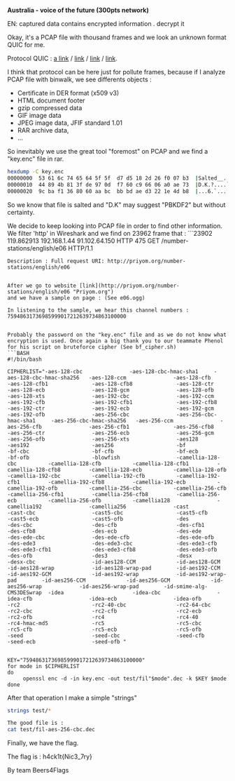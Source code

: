 **Australia - voice of the future (300pts network)**

EN: captured data contains encrypted information . decrypt it

Okay, it's a PCAP file with thousand frames and we look an unknown format QUIC for me.

Protocol QUIC : 
[a link][1] /  [link][2] /  [link][3] /  [link][4].

[1]: https://en.wikipedia.org/wiki/QUIC "Wikipedia"
[2]: https://github.com/google/proto-quic "Github QUIC"
[3]: https://www.chromium.org/quic/playing-with-quic "Chromium QUIC"
[4]: https://www.wireshark.org/docs/dfref/q/quic.html "Wireshark filter"

I think that protocol can be here just for pollute frames, because if I analyze PCAP file with binwalk, we see differents objects :
 - Certificate in DER format (x509 v3)
 - HTML document footer
 - gzip compressed data
 - GIF image data
 - JPEG image data, JFIF standard 1.01
 - RAR archive data,
 - ...

So inevitably we use the great tool "foremost" on PCAP and we find a "key.enc" file in rar.
```BASH
hexdump -C key.enc 
00000000  53 61 6c 74 65 64 5f 5f  d7 d5 18 2d 26 f0 07 b3  |Salted__...-&...|
00000010  44 89 4b 81 3f de 97 0d  f7 60 c9 66 06 a0 ae 73  |D.K.?....`.f...s|
00000020  9c ba f1 36 80 60 aa bc  bb bd ae d3 22 1e 4d b8  |...6.`......".M.|
```

So we know that file is salted and "D.K" may suggest "PBKDF2" but without certainty.

We decide to keep looking into PCAP file in order to find other information.
We filter 'http' in Wireshark and we find on 23962 frame that :
``̀
23902	119.862913	192.168.1.44	91.102.64.150	HTTP	475		GET /number-stations/english/e06 HTTP/1.1 
```
Description : Full request URI: http://priyom.org/number-stations/english/e06


After we go to website [link](http://priyom.org/number-stations/english/e06 "Priyom.org")
and we have a sample on page : (See e06.ogg)

In listening to the sample, we hear this channel numbers : 75948631736985999017212639734863100000


Probably the password on the "key.enc" file and as we do not know what encryption is used. Once again a big thank you to our teammate Phenol for his script on bruteforce cipher (See bf_cipher.sh)
```BASH
#!/bin/bash

CIPHERLIST="-aes-128-cbc               -aes-128-cbc-hmac-sha1     -aes-128-cbc-hmac-sha256   -aes-128-ccm               -aes-128-cfb               -aes-128-cfb1              -aes-128-cfb8              -aes-128-ctr               -aes-128-ecb               -aes-128-gcm               -aes-128-ofb               -aes-128-xts               -aes-192-cbc               -aes-192-ccm               -aes-192-cfb               -aes-192-cfb1              -aes-192-cfb8              -aes-192-ctr               -aes-192-ecb               -aes-192-gcm               -aes-192-ofb               -aes-256-cbc               -aes-256-cbc-hmac-sha1     -aes-256-cbc-hmac-sha256   -aes-256-ccm               -aes-256-cfb               -aes-256-cfb1              -aes-256-cfb8              -aes-256-ctr               -aes-256-ecb               -aes-256-gcm               -aes-256-ofb               -aes-256-xts               -aes128                    -aes192                    -aes256                    -bf                        -bf-cbc                    -bf-cfb                    -bf-ecb                    -bf-ofb                    -blowfish                  -camellia-128-cbc          -camellia-128-cfb          -camellia-128-cfb1         -camellia-128-cfb8         -camellia-128-ecb          -camellia-128-ofb          -camellia-192-cbc          -camellia-192-cfb          -camellia-192-cfb1         -camellia-192-cfb8         -camellia-192-ecb          -camellia-192-ofb          -camellia-256-cbc          -camellia-256-cfb          -camellia-256-cfb1         -camellia-256-cfb8         -camellia-256-ecb          -camellia-256-ofb          -camellia128               -camellia192               -camellia256               -cast                      -cast-cbc                  -cast5-cbc                 -cast5-cfb                 -cast5-ecb                 -cast5-ofb                 -des                       -des-cbc                   -des-cfb                   -des-cfb1                  -des-cfb8                  -des-ecb                   -des-ede                   -des-ede-cbc               -des-ede-cfb               -des-ede-ofb               -des-ede3                  -des-ede3-cbc              -des-ede3-cfb              -des-ede3-cfb1             -des-ede3-cfb8             -des-ede3-ofb              -des-ofb                   -des3                      -desx                      -desx-cbc                  -id-aes128-CCM             -id-aes128-GCM             -id-aes128-wrap            -id-aes128-wrap-pad        -id-aes192-CCM             -id-aes192-GCM             -id-aes192-wrap            -id-aes192-wrap-pad        -id-aes256-CCM             -id-aes256-GCM             -id-aes256-wrap            -id-aes256-wrap-pad        -id-smime-alg-CMS3DESwrap  -idea                      -idea-cbc                  -idea-cfb                  -idea-ecb                  -idea-ofb                  -rc2                       -rc2-40-cbc                -rc2-64-cbc                -rc2-cbc                   -rc2-cfb                   -rc2-ecb                   -rc2-ofb                   -rc4                       -rc4-40                    -rc4-hmac-md5              -rc5                       -rc5-cbc                   -rc5-cfb                   -rc5-ecb                   -rc5-ofb                   -seed                      -seed-cbc                  -seed-cfb                  -seed-ecb                  -seed-ofb "


KEY="75948631736985999017212639734863100000"
for mode in $CIPHERLIST
do
     openssl enc -d -in key.enc -out test/fil"$mode".dec -k $KEY $mode
done
```

After that operation I make a simple "strings"
```BASH
strings test/*

The good file is :
cat test/fil-aes-256-cbc.dec

```

Finally, we have the flag.

The flag is : h4ck1t{Nic3_7ry}

By team Beers4Flags
